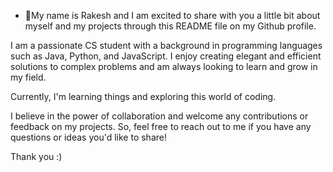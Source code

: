 - 👋My name is Rakesh and I am excited to share with you a little bit about myself and my projects through this README file on my Github profile.

I am a passionate CS student with a background in programming languages such as Java, Python, and JavaScript. I enjoy creating elegant and efficient solutions to complex problems and am always looking to learn and grow in my field.

Currently, I'm learning things and exploring this world of coding.

I believe in the power of collaboration and welcome any contributions or feedback on my projects. So, feel free to reach out to me if you have any questions or ideas you'd like to share!

Thank you :)

<!---
rakeshp1423/rakeshp1423 is a ✨ special ✨ repository because its `README.md` (this file) appears on your GitHub profile.
You can click the Preview link to take a look at your changes.
--->
